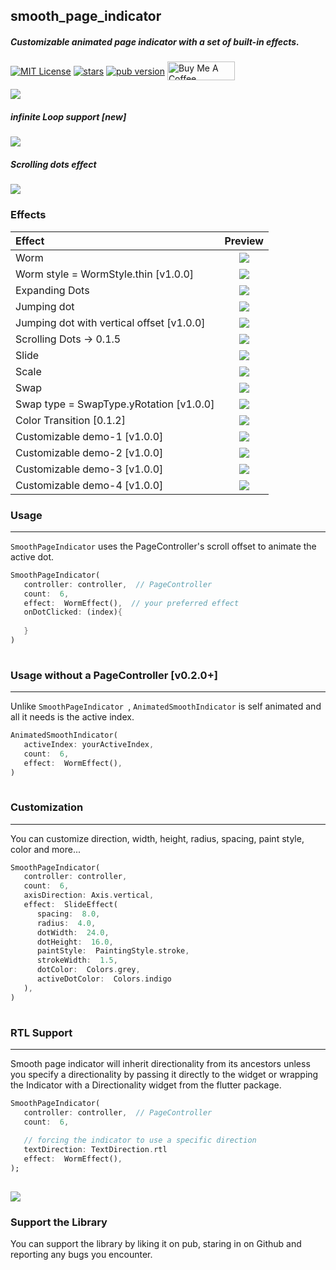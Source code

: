 ## smooth_page_indicator

##### Customizable animated page indicator with a set of built-in effects.

  <p >
<a href="https://img.shields.io/badge/License-MIT-green"><img 
align="center" src="https://img.shields.io/badge/License-MIT-green" alt="MIT License"></a>  
<a href="https://github.com/Milad-Akarie/smooth_page_indicator/stargazers"><img align="center" src="https://img.shields.io/github/stars/Milad-Akarie/smooth_page_indicator?style=flat&logo=github&colorB=green&label=stars" alt="stars"></a>  
<a href="https://pub.dev/packages/smooth_page_indicator/versions/1.0.0"><img 
align="center" src="https://img.shields.io/pub/v/smooth_page_indicator.svg" alt="pub version"></a>  
<a href="https://www.buymeacoffee.com/miladakarie" target="_blank"><img align="center" src="https://cdn.buymeacoffee.com/buttons/v2/default-yellow.png" alt="Buy Me A Coffee" height="30px" width= "108px"></a>
</p>  

 

![](https://github.com/Milad-Akarie/smooth_page_indicator/blob/master/demo/smooth_page_indicator_demo_1.gif?raw=true)

##### infinite Loop support [**new**]

![](https://github.com/Milad-Akarie/smooth_page_indicator/blob/master/demo/smooth_page_indicator_demo_loop.gif?raw=true)

##### Scrolling dots effect

![](https://github.com/Milad-Akarie/smooth_page_indicator/blob/master/demo/smooth_page_indicator_demo_4.gif?raw=true)

### Effects

| Effect                                    |                                                Preview                                                    |  
| :---------------------------------------- | :-------------------------------------------------------------------------------------------------------: |  
| Worm                      |       ![](https://github.com/Milad-Akarie/smooth_page_indicator/blob/master/demo/worm.gif?raw=true) |
| Worm  style = WormStyle.thin [v1.0.0]  |       ![](https://github.com/Milad-Akarie/smooth_page_indicator/blob/master/demo/worm-thin.gif?raw=true) |
| Expanding Dots            |  ![](https://github.com/Milad-Akarie/smooth_page_indicator/blob/master/demo/expanding-dot.gif?raw=true) |
| Jumping dot               |   ![](https://github.com/Milad-Akarie/smooth_page_indicator/blob/master/demo/jumping-dot.gif?raw=true) | 
| Jumping dot with vertical offset [v1.0.0]|   ![](https://github.com/Milad-Akarie/smooth_page_indicator/blob/master/demo/jumping-dot-effect-with-voffset.gif?raw=true) | 
| Scrolling Dots -> 0.1.5   |  ![](https://github.com/Milad-Akarie/smooth_page_indicator/blob/master/demo/scrolling-dots-2.gif?raw=true) | 
| Slide                     |      ![](https://github.com/Milad-Akarie/smooth_page_indicator/blob/master/demo/slide.gif?raw=true) |
| Scale                     |      ![](https://github.com/Milad-Akarie/smooth_page_indicator/blob/master/demo/scale.gif?raw=true) | 
| Swap                      |       ![](https://github.com/Milad-Akarie/smooth_page_indicator/blob/master/demo/swap.gif?raw=true) | 
| Swap type = SwapType.yRotation [v1.0.0]|![](https://github.com/Milad-Akarie/smooth_page_indicator/blob/master/demo/swap-yrotation.gif?raw=true) |
| Color Transition [0.1.2] | ![](https://github.com/Milad-Akarie/smooth_page_indicator/blob/master/demo/color-transition.gif?raw=true) | 
| Customizable demo-1 [v1.0.0] | ![](https://github.com/Milad-Akarie/smooth_page_indicator/blob/master/demo/custimizable-1.gif?raw=true) | 
| Customizable demo-2 [v1.0.0] | ![](https://github.com/Milad-Akarie/smooth_page_indicator/blob/master/demo/customizable-2.gif?raw=true) | 
| Customizable demo-3 [v1.0.0] | ![](https://github.com/Milad-Akarie/smooth_page_indicator/blob/master/demo/customizable-3.gif?raw=true) | 
| Customizable demo-4 [v1.0.0] | ![](https://github.com/Milad-Akarie/smooth_page_indicator/blob/master/demo/customizable-4.gif?raw=true) |

### Usage
---  
`SmoothPageIndicator` uses the PageController's scroll offset to animate the active dot.

```dart  
SmoothPageIndicator(  
   controller: controller,  // PageController  
   count:  6,  
   effect:  WormEffect(),  // your preferred effect  
   onDotClicked: (index){  
         
   }  
)  
  
```  

### Usage without a PageController [v0.2.0+]
---  
Unlike `SmoothPageIndicator `, `AnimatedSmoothIndicator` is self animated and all it needs is the
active index.

```dart  
AnimatedSmoothIndicator(  
   activeIndex: yourActiveIndex,  
   count:  6,  
   effect:  WormEffect(),  
)  
  
```  

### Customization

  
---  

You can customize direction, width, height, radius, spacing, paint style, color and more...

```dart  
SmoothPageIndicator(  
   controller: controller,  
   count:  6,  
   axisDirection: Axis.vertical,  
   effect:  SlideEffect(  
      spacing:  8.0,  
      radius:  4.0,  
      dotWidth:  24.0,  
      dotHeight:  16.0,  
      paintStyle:  PaintingStyle.stroke,  
      strokeWidth:  1.5,  
      dotColor:  Colors.grey,  
      activeDotColor:  Colors.indigo  
   ),  
)  
  
```  

### RTL Support
---  

Smooth page indicator will inherit directionality from its ancestors unless you specify a
directionality by passing it directly to the widget or wrapping the Indicator with a Directionality
widget from the flutter package.

```dart  
SmoothPageIndicator(  
   controller: controller,  // PageController  
   count:  6,  
  
   // forcing the indicator to use a specific direction  
   textDirection: TextDirection.rtl  
   effect:  WormEffect(),  
);  
  
```  

![](https://github.com/Milad-Akarie/smooth_page_indicator/blob/master/demo/smooth_page_indicator_demo_3.gif?raw=true)

### Support the Library

You can support the library by liking it on pub, staring in on Github and reporting any bugs you
encounter.